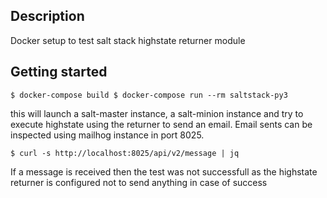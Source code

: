 ## Description

Docker setup to test salt stack highstate returner module

## Getting started

`
$ docker-compose build
$ docker-compose run --rm saltstack-py3
`

this will launch a salt-master instance, a salt-minion instance and try to execute highstate using the returner to send an email. Email sents can be inspected using mailhog instance in port 8025.

`
$ curl -s http://localhost:8025/api/v2/message | jq
`

If a message is received then the test was not successfull as the highstate returner is configured not to send anything in case of success
